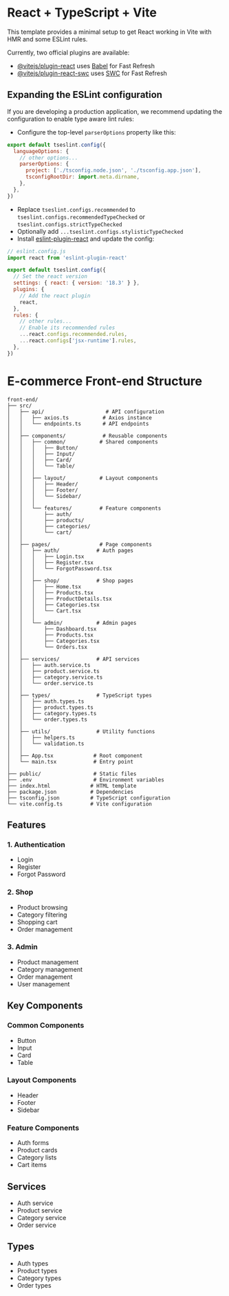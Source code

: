# React + TypeScript + Vite

This template provides a minimal setup to get React working in Vite with HMR and some ESLint rules.

Currently, two official plugins are available:

- [@vitejs/plugin-react](https://github.com/vitejs/vite-plugin-react/blob/main/packages/plugin-react/README.md) uses [Babel](https://babeljs.io/) for Fast Refresh
- [@vitejs/plugin-react-swc](https://github.com/vitejs/vite-plugin-react-swc) uses [SWC](https://swc.rs/) for Fast Refresh

## Expanding the ESLint configuration

If you are developing a production application, we recommend updating the configuration to enable type aware lint rules:

- Configure the top-level `parserOptions` property like this:

```js
export default tseslint.config({
  languageOptions: {
    // other options...
    parserOptions: {
      project: ['./tsconfig.node.json', './tsconfig.app.json'],
      tsconfigRootDir: import.meta.dirname,
    },
  },
})
```

- Replace `tseslint.configs.recommended` to `tseslint.configs.recommendedTypeChecked` or `tseslint.configs.strictTypeChecked`
- Optionally add `...tseslint.configs.stylisticTypeChecked`
- Install [eslint-plugin-react](https://github.com/jsx-eslint/eslint-plugin-react) and update the config:

```js
// eslint.config.js
import react from 'eslint-plugin-react'

export default tseslint.config({
  // Set the react version
  settings: { react: { version: '18.3' } },
  plugins: {
    // Add the react plugin
    react,
  },
  rules: {
    // other rules...
    // Enable its recommended rules
    ...react.configs.recommended.rules,
    ...react.configs['jsx-runtime'].rules,
  },
})
```

# E-commerce Front-end Structure

```
front-end/
├── src/
│   ├── api/                    # API configuration
│   │   ├── axios.ts           # Axios instance
│   │   └── endpoints.ts       # API endpoints
│   │
│   ├── components/            # Reusable components
│   │   ├── common/           # Shared components
│   │   │   ├── Button/
│   │   │   ├── Input/
│   │   │   ├── Card/
│   │   │   └── Table/
│   │   │
│   │   ├── layout/           # Layout components
│   │   │   ├── Header/
│   │   │   ├── Footer/
│   │   │   └── Sidebar/
│   │   │
│   │   └── features/         # Feature components
│   │       ├── auth/
│   │       ├── products/
│   │       ├── categories/
│   │       └── cart/
│   │
│   ├── pages/                # Page components
│   │   ├── auth/            # Auth pages
│   │   │   ├── Login.tsx
│   │   │   ├── Register.tsx
│   │   │   └── ForgotPassword.tsx
│   │   │
│   │   ├── shop/            # Shop pages
│   │   │   ├── Home.tsx
│   │   │   ├── Products.tsx
│   │   │   ├── ProductDetails.tsx
│   │   │   ├── Categories.tsx
│   │   │   └── Cart.tsx
│   │   │
│   │   └── admin/           # Admin pages
│   │       ├── Dashboard.tsx
│   │       ├── Products.tsx
│   │       ├── Categories.tsx
│   │       └── Orders.tsx
│   │
│   ├── services/            # API services
│   │   ├── auth.service.ts
│   │   ├── product.service.ts
│   │   ├── category.service.ts
│   │   └── order.service.ts
│   │
│   ├── types/               # TypeScript types
│   │   ├── auth.types.ts
│   │   ├── product.types.ts
│   │   ├── category.types.ts
│   │   └── order.types.ts
│   │
│   ├── utils/               # Utility functions
│   │   ├── helpers.ts
│   │   └── validation.ts
│   │
│   ├── App.tsx             # Root component
│   └── main.tsx            # Entry point
│
├── public/                 # Static files
├── .env                    # Environment variables
├── index.html             # HTML template
├── package.json           # Dependencies
├── tsconfig.json          # TypeScript configuration
└── vite.config.ts         # Vite configuration
```

## Features

### 1. Authentication
- Login
- Register
- Forgot Password

### 2. Shop
- Product browsing
- Category filtering
- Shopping cart
- Order management

### 3. Admin
- Product management
- Category management
- Order management
- User management

## Key Components

### Common Components
- Button
- Input
- Card
- Table

### Layout Components
- Header
- Footer
- Sidebar

### Feature Components
- Auth forms
- Product cards
- Category lists
- Cart items

## Services
- Auth service
- Product service
- Category service
- Order service

## Types
- Auth types
- Product types
- Category types
- Order types
